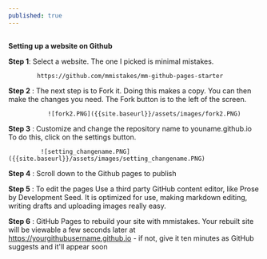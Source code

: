 ```yaml
---
published: true
---
```

##

**Setting up a website on Github**

**Step 1**: Select a website. The one I picked is minimal mistakes.

            https://github.com/mmistakes/mm-github-pages-starter

**Step 2** : The next step is to Fork it. Doing this makes a copy. You can then make the 
              changes you need. The Fork button is to the left of the screen.
          
               ![fork2.PNG]({{site.baseurl}}/assets/images/fork2.PNG)
      
**Step 3** : Customize and change the repository name to youname.github.io
             To do this, click on the settings button.   
         
             ![setting_changename.PNG]({{site.baseurl}}/assets/images/setting_changename.PNG)

**Step 4** : Scroll down to the Github pages to publish
        
**Step 5** : To edit the pages Use a third party GitHub content editor, like Prose by Development Seed. 
             It is optimized for use, making markdown editing, writing drafts and uploading images really easy.   
          
**Step 6** : GitHub Pages to rebuild your site with mmistakes. Your rebuilt site will be viewable a 
             few seconds later at https://yourgithubusername.github.io - 
             if not, give it ten minutes as GitHub suggests and it'll appear soon
